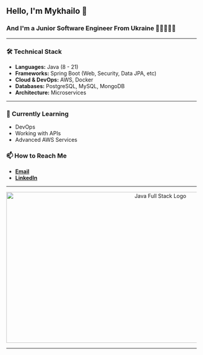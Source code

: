 ## Hello, I'm Mykhailo 👋
### And I'm a Junior Software Engineer From Ukraine 👨🏻‍💻🇺🇦
---
### 🛠 Technical Stack

- **Languages:** Java (8 - 21)
- **Frameworks:** Spring Boot (Web, Security, Data JPA, etc)
- **Cloud & DevOps:** AWS, Docker
- **Databases:** PostgreSQL, MySQL, MongoDB
- **Architecture:** Microservices

---

### 🌱 Currently Learning
- DevOps
- Working with APIs
- Advanced AWS Services

### 📫 How to Reach Me
- **[Email](mailto:mykhailo.kuryk.dev@gmail.com)**
- **[LinkedIn](https://www.linkedin.com/in/mykhailo-kuryk-9ba399267/)**
---
<div align="center">
  <img src="https://github.com/user-attachments/assets/27dbbbeb-004a-4d41-bd40-af26833b8106" alt="Java Full Stack Logo" width="800" height="400">
</div>


---
